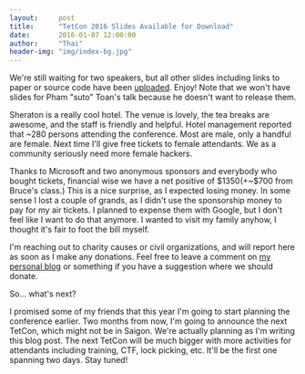 ```yaml
---
layout:     post
title:      "TetCon 2016 Slides Available for Download"
date:       2016-01-07 12:00:00
author:     "Thai"
header-img: "img/index-bg.jpg"
---
```


<p>
We're still waiting for two speakers, but all other slides including links to paper or source code have been <a href="https://tetcon.org/saigon-2016/talks/index.html">uploaded</a>. Enjoy! Note that we won't have slides for Pham "suto" Toan's talk because he doesn't want to release them.
</p>

<p>
Sheraton is a really cool hotel. The venue is lovely, the tea breaks are awesome, and the staff is friendly and helpful. Hotel management reported that ~280 persons attending the conference. Most are male, only a handful are female. Next time I'll give free tickets to female attendants. We as a community seriously need more female hackers.
</p>

<p>
Thanks to Microsoft and two anonymous sponsors and everybody who bought tickets, financial wise we have a net positive of $1350(+~$700 from Bruce's class.) This is a nice surprise, as I expected losing money. In some sense I lost a couple of grands, as I didn't use the sponsorship money to pay for my air tickets. I planned to expense them with Google, but I don't feel like I want to do that anymore. I wanted to visit my family anyhow, I thought it's fair to foot the bill myself. 
</p>

<p>
I'm reaching out to charity causes or civil organizations, and will report here as soon as I make any donations. Feel free to leave a comment on <a href="https://vnhacker.blogspot.com">my personal blog</a> or something if you have a suggestion where we should donate.
</p>

<p>
So... what's next?
</p>

<p>
I promised some of my friends that this year I'm going to start planning the conference earlier. Two months from now, I'm going to announce the next TetCon, which might not be in Saigon. We're actually planning as I'm writing this blog post. The next TetCon will be much bigger with more activities for attendants including training, CTF, lock picking, etc. It'll be the first one spanning two days. Stay tuned!
</p>